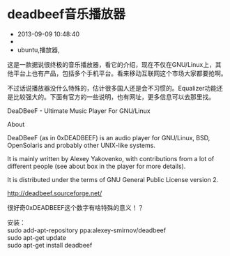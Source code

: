 # deadbeef音乐播放器
- 2013-09-09 10:48:40
- 
- ubuntu,播放器,

<p>这是一款据说很终极的音乐播放器，看它的介绍，现在不仅在GNU/Linux上，其他平台上也有产品，包括多个手机平台。看来移动互联网这个市场大家都要抢啊。</p>

<p>不过话说播放器没什么特殊的，估计很多国人还是会不习惯的。Equalizer功能还是比较强大的。下面有官方的一些说明，也有网址，更多信息可以去那里找。</p>

<p>DeaDBeeF - Ultimate Music Player For GNU/Linux</p>
<p>About</p>
<p>DeaDBeeF (as in 0xDEADBEEF) is an audio player for GNU/Linux, BSD, OpenSolaris and probably other UNIX-like systems.</p>

<p>It is mainly written by&nbsp;Alexey Yakovenko, with contributions from a lot of different people (see about box in the player for more details).</p>

<p>It is distributed under the terms of&nbsp;GNU General Public License version 2.</p>

<p><a href="http://deadbeef.sourceforge.net/">http://deadbeef.sourceforge.net/</a></p>

<p>很好奇0xDEADBEEF这个数字有啥特殊的意义！？</p>

<p>安装：<br />
sudo add-apt-repository ppa:alexey-smirnov/deadbeef<br />
sudo apt-get update<br />
sudo apt-get install deadbeef<br />
</p>